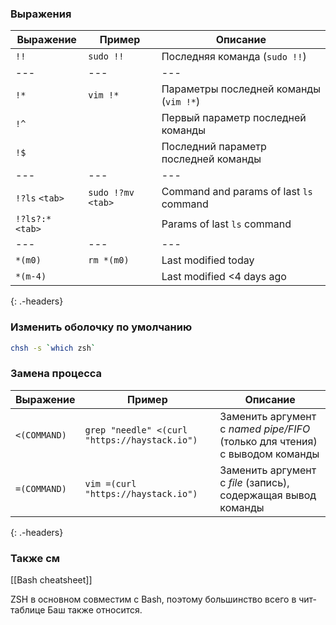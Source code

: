 ### Выражения

| Выражение         | Пример              | Описание
| ---               | ---                 | ---
| `!!`              | `sudo !!`           | Последняя команда (`sudo !!`)
| ---               | ---                 | ---
| `!*`              | `vim !*`            | Параметры последней команды (`vim !*`)
| `!^`              |                     | Первый параметр последней команды
| `!$`              |                     | Последний параметр последней команды
| ---               | ---                 | ---
| `!?ls` `<tab>`    | `sudo !?mv` `<tab>` | Command and params of last `ls` command
| `!?ls?:*` `<tab>` |                     | Params of last `ls` command
| ---               | ---                 | ---
| `*(m0)`           | `rm *(m0)`          | Last modified today
| `*(m-4)`          |                     | Last modified <4 days ago
{: .-headers}

### Изменить оболочку по умолчанию

```bash
chsh -s `which zsh`
```

### Замена процесса

| Выражение         | Пример                                                | Описание
| ---               | ---                                                   | ---
| `<(COMMAND)`      | `grep "needle" <(curl "https://haystack.io")`         | Заменить аргумент с _named pipe/FIFO_ (только для чтения) с выводом команды
| `=(COMMAND)`      | `vim =(curl "https://haystack.io")`                   | Заменить аргумент с _file_ (запись), содержащая вывод команды
{: .-headers}

### Также см

[[Bash cheatsheet]]

ZSH в основном совместим с Bash, поэтому большинство всего в чит-таблице Баш также относится.
